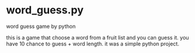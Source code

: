 # word_guess.py
word guess game by python

this is a game that choose a word from a fruit list and you can guess it.
you have 10 chance to guess + word length.
it was a simple python project.
